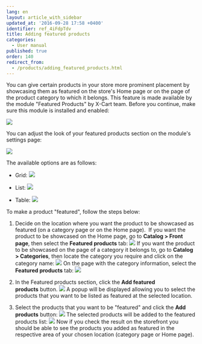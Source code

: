 ```yaml
---
lang: en
layout: article_with_sidebar
updated_at: '2016-09-28 17:58 +0400'
identifier: ref_4iFdpTdv
title: Adding featured products
categories:
  - User manual
published: true
order: 140
redirect_from:
  - /products/adding_featured_products.html
---
```



You can give certain products in your store more prominent placement by showcasing them as featured on the store's Home page or on the page of the product category to which it belongs. This feature is made available by the module "Featured Products" by X-Cart team. Before you continue, make sure this module is installed and enabled:

![]({{site.baseurl}}/attachments/6389852/8717632.png)

You can adjust the look of your featured products section on the module's settings page:

![]({{site.baseurl}}/attachments/6389852/8717748.png)

The available options are as follows:

*   Grid:
    ![]({{site.baseurl}}/attachments/6389852/8717749.png)

*   List:
    ![]({{site.baseurl}}/attachments/6389852/8717750.png)

*   Table:
    ![]({{site.baseurl}}/attachments/6389852/8717751.png)

To make a product "featured", follow the steps below:

1.  Decide on the location where you want the product to be showcased as featured (on a category page or on the Home page). 
    If you want the product to be showcased on the Home page, go to **Catalog > Front page**, then select the **Featured products** tab:
    ![]({{site.baseurl}}/attachments/6389852/8717633.png)
    If you want the product to be showcased on the page of a category it belongs to, go to **Catalog > Categories**, then locate the category you require and click on the category name:
    ![]({{site.baseurl}}/attachments/6389852/8717634.png)
    On the page with the category information, select the **Featured products** tab:
    ![]({{site.baseurl}}/attachments/6389852/8717635.png)

2.  In the Featured products section, click the **Add featured products** button.
    ![]({{site.baseurl}}/attachments/6389852/8717636.png)
    A popup will be displayed allowing you to select the products that you want to be listed as featured at the selected location. 
    
3.  Select the products that you want to be "featured" and click the **Add products** button:
    ![]({{site.baseurl}}/attachments/6389852/8717637.png)
    The selected products will be added to the featured products list:
    ![]({{site.baseurl}}/attachments/6389852/8717638.png)
    Now if you check the result on the storefront you should be able to see the products you added as featured in the respective area of your chosen location (category page or Home page).
